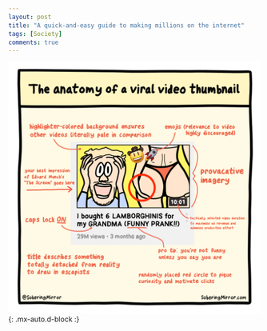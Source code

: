```yaml
---
layout: post
title: "A quick-and-easy guide to making millions on the internet"
tags: [Society]
comments: true
---
```



!["A quick-and-easy guide to making millions on the internet"](/comics/11.png){: .mx-auto.d-block :}